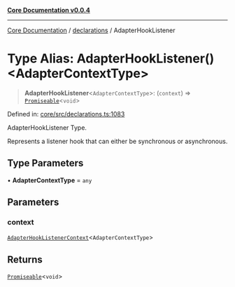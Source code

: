 [**Core Documentation v0.0.4**](../../README.md)

***

[Core Documentation](../../modules.md) / [declarations](../README.md) / AdapterHookListener

# Type Alias: AdapterHookListener()\<AdapterContextType\>

> **AdapterHookListener**\<`AdapterContextType`\>: (`context`) => [`Promiseable`](Promiseable.md)\<`void`\>

Defined in: [core/src/declarations.ts:1083](https://github.com/stonemjs/core/blob/2adc2da4c7e3b5a9f593c198ba7e8ad639651777/src/declarations.ts#L1083)

AdapterHookListener Type.

Represents a listener hook that can either be synchronous or asynchronous.

## Type Parameters

• **AdapterContextType** = `any`

## Parameters

### context

[`AdapterHookListenerContext`](../interfaces/AdapterHookListenerContext.md)\<`AdapterContextType`\>

## Returns

[`Promiseable`](Promiseable.md)\<`void`\>
